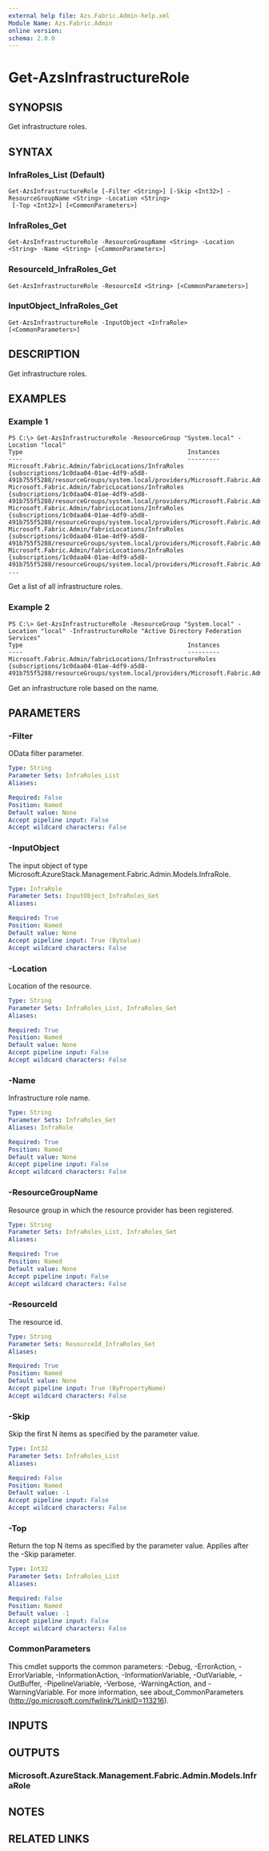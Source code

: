 ```yaml
---
external help file: Azs.Fabric.Admin-help.xml
Module Name: Azs.Fabric.Admin
online version:
schema: 2.0.0
---
```


# Get-AzsInfrastructureRole

## SYNOPSIS
Get infrastructure roles.

## SYNTAX

### InfraRoles_List (Default)
```
Get-AzsInfrastructureRole [-Filter <String>] [-Skip <Int32>] -ResourceGroupName <String> -Location <String>
 [-Top <Int32>] [<CommonParameters>]
```

### InfraRoles_Get
```
Get-AzsInfrastructureRole -ResourceGroupName <String> -Location <String> -Name <String> [<CommonParameters>]
```

### ResourceId_InfraRoles_Get
```
Get-AzsInfrastructureRole -ResourceId <String> [<CommonParameters>]
```

### InputObject_InfraRoles_Get
```
Get-AzsInfrastructureRole -InputObject <InfraRole> [<CommonParameters>]
```

## DESCRIPTION
Get infrastructure roles.

## EXAMPLES

### Example 1
```
PS C:\> Get-AzsInfrastructureRole -ResourceGroup "System.local" -Location "local"
Type                                              Instances
----                                              ---------
Microsoft.Fabric.Admin/fabricLocations/InfraRoles {subscriptions/1c0daa04-01ae-4df9-a5d8-491b755f5288/resourceGroups/system.local/providers/Microsoft.Fabric.Admin/fabricLocations/local/i...
Microsoft.Fabric.Admin/fabricLocations/InfraRoles {subscriptions/1c0daa04-01ae-4df9-a5d8-491b755f5288/resourceGroups/system.local/providers/Microsoft.Fabric.Admin/fabricLocations/local/i...
Microsoft.Fabric.Admin/fabricLocations/InfraRoles {subscriptions/1c0daa04-01ae-4df9-a5d8-491b755f5288/resourceGroups/system.local/providers/Microsoft.Fabric.Admin/fabricLocations/local/i...
Microsoft.Fabric.Admin/fabricLocations/InfraRoles {subscriptions/1c0daa04-01ae-4df9-a5d8-491b755f5288/resourceGroups/system.local/providers/Microsoft.Fabric.Admin/fabricLocations/local/i...
Microsoft.Fabric.Admin/fabricLocations/InfraRoles {subscriptions/1c0daa04-01ae-4df9-a5d8-491b755f5288/resourceGroups/system.local/providers/Microsoft.Fabric.Admin/fabricLocations/local/i...
...
```

Get a list of all infrastructure roles.

### Example 2
```
PS C:\> Get-AzsInfrastructureRole -ResourceGroup "System.local" -Location "local" -InfrastructureRole "Active Directory Federation Services"
Type                                              Instances
----                                              ---------
Microsoft.Fabric.Admin/fabricLocations/InfrastructureRoles {subscriptions/1c0daa04-01ae-4df9-a5d8-491b755f5288/resourceGroups/system.local/providers/Microsoft.Fabric.Admin/fabricLocations/local/i...
```

Get an infrastructure role based on the name.

## PARAMETERS

### -Filter
OData filter parameter.

```yaml
Type: String
Parameter Sets: InfraRoles_List
Aliases:

Required: False
Position: Named
Default value: None
Accept pipeline input: False
Accept wildcard characters: False
```

### -InputObject
The input object of type Microsoft.AzureStack.Management.Fabric.Admin.Models.InfraRole.

```yaml
Type: InfraRole
Parameter Sets: InputObject_InfraRoles_Get
Aliases:

Required: True
Position: Named
Default value: None
Accept pipeline input: True (ByValue)
Accept wildcard characters: False
```

### -Location
Location of the resource.

```yaml
Type: String
Parameter Sets: InfraRoles_List, InfraRoles_Get
Aliases:

Required: True
Position: Named
Default value: None
Accept pipeline input: False
Accept wildcard characters: False
```

### -Name
Infrastructure role name.

```yaml
Type: String
Parameter Sets: InfraRoles_Get
Aliases: InfraRole

Required: True
Position: Named
Default value: None
Accept pipeline input: False
Accept wildcard characters: False
```

### -ResourceGroupName
Resource group in which the resource provider has been registered.

```yaml
Type: String
Parameter Sets: InfraRoles_List, InfraRoles_Get
Aliases:

Required: True
Position: Named
Default value: None
Accept pipeline input: False
Accept wildcard characters: False
```

### -ResourceId
The resource id.

```yaml
Type: String
Parameter Sets: ResourceId_InfraRoles_Get
Aliases:

Required: True
Position: Named
Default value: None
Accept pipeline input: True (ByPropertyName)
Accept wildcard characters: False
```

### -Skip
Skip the first N items as specified by the parameter value.

```yaml
Type: Int32
Parameter Sets: InfraRoles_List
Aliases:

Required: False
Position: Named
Default value: -1
Accept pipeline input: False
Accept wildcard characters: False
```

### -Top
Return the top N items as specified by the parameter value.
Applies after the -Skip parameter.

```yaml
Type: Int32
Parameter Sets: InfraRoles_List
Aliases:

Required: False
Position: Named
Default value: -1
Accept pipeline input: False
Accept wildcard characters: False
```

### CommonParameters
This cmdlet supports the common parameters: -Debug, -ErrorAction, -ErrorVariable, -InformationAction, -InformationVariable, -OutVariable, -OutBuffer, -PipelineVariable, -Verbose, -WarningAction, and -WarningVariable. For more information, see about_CommonParameters (http://go.microsoft.com/fwlink/?LinkID=113216).

## INPUTS

## OUTPUTS

### Microsoft.AzureStack.Management.Fabric.Admin.Models.InfraRole

## NOTES

## RELATED LINKS

